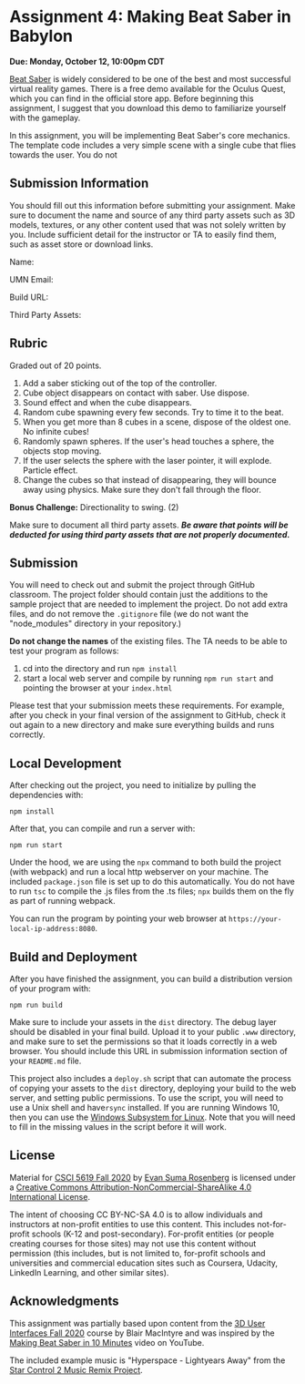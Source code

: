 # Assignment 4: Making Beat Saber in Babylon

**Due: Monday, October 12, 10:00pm CDT**

[Beat Saber](https://beatsaber.com/) is widely considered to be one of the best and most successful virtual reality games.  There is a free demo available for the Oculus Quest, which you can find in the official store app.  Before beginning this assignment, I suggest that you download this demo to familiarize yourself with the gameplay. 

In this assignment, you will be implementing Beat Saber's core mechanics.  The template code includes a very simple scene with a single cube that flies towards the user.  You do not 

## Submission Information

You should fill out this information before submitting your assignment.  Make sure to document the name and source of any third party assets such as 3D models, textures, or any other content used that was not solely written by you.  Include sufficient detail for the instructor or TA to easily find them, such as asset store or download links.

Name: 

UMN Email:

Build URL:

Third Party Assets:

## Rubric

Graded out of 20 points.  

1. Add a saber sticking out of the top of the controller.
2. Cube object disappears on contact with saber.  Use dispose.
3. Sound effect and when the cube disappears.
4. Random cube spawning every few seconds.  Try to time it to the beat.
5. When you get more than 8 cubes in a scene, dispose of the oldest one.  No infinite cubes!
6. Randomly spawn spheres.  If the user's head touches a sphere, the objects stop moving.
7. If the user selects the sphere with the laser pointer, it will explode.  Particle effect.
8. Change the cubes so that instead of disappearing, they will bounce away using physics.  Make sure they don't fall through the floor.

**Bonus Challenge:** Directionality to swing. (2)

Make sure to document all third party assets. ***Be aware that points will be deducted for using third party assets that are not properly documented.***

## Submission

You will need to check out and submit the project through GitHub classroom.  The project folder should contain just the additions to the sample project that are needed to implement the project.  Do not add extra files, and do not remove the `.gitignore` file (we do not want the "node_modules" directory in your repository.)

**Do not change the names** of the existing files.  The TA needs to be able to test your program as follows:

1. cd into the directory and run ```npm install```
2. start a local web server and compile by running ```npm run start``` and pointing the browser at your ```index.html```

Please test that your submission meets these requirements.  For example, after you check in your final version of the assignment to GitHub, check it out again to a new directory and make sure everything builds and runs correctly.

## Local Development 

After checking out the project, you need to initialize by pulling the dependencies with:

```
npm install
```

After that, you can compile and run a server with:

```
npm run start
```

Under the hood, we are using the `npx` command to both build the project (with webpack) and run a local http webserver on your machine.  The included ```package.json``` file is set up to do this automatically.  You do not have to run ```tsc``` to compile the .js files from the .ts files;  ```npx``` builds them on the fly as part of running webpack.

You can run the program by pointing your web browser at ```https://your-local-ip-address:8080```.  

## Build and Deployment

After you have finished the assignment, you can build a distribution version of your program with:

```
npm run build
```

Make sure to include your assets in the `dist` directory.  The debug layer should be disabled in your final build.  Upload it to your public `.www` directory, and make sure to set the permissions so that it loads correctly in a web browser.  You should include this URL in submission information section of your `README.md` file. 

This project also includes a `deploy.sh` script that can automate the process of copying your assets to the `dist` directory, deploying your build to the web server, and setting public permissions.  To use the script, you will need to use a Unix shell and have`rsync` installed.  If you are running Windows 10, then you can use the [Windows Subsystem for Linux](https://docs.microsoft.com/en-us/windows/wsl/install-win10).  Note that you will need to fill in the missing values in the script before it will work.

## License

Material for [CSCI 5619 Fall 2020](https://canvas.umn.edu/courses/194179) by [Evan Suma Rosenberg](https://illusioneering.umn.edu/) is licensed under a [Creative Commons Attribution-NonCommercial-ShareAlike 4.0 International License](http://creativecommons.org/licenses/by-nc-sa/4.0/).

The intent of choosing CC BY-NC-SA 4.0 is to allow individuals and instructors at non-profit entities to use this content.  This includes not-for-profit schools (K-12 and post-secondary). For-profit entities (or people creating courses for those sites) may not use this content without permission (this includes, but is not limited to, for-profit schools and universities and commercial education sites such as Coursera, Udacity, LinkedIn Learning, and other similar sites).   

## Acknowledgments

This assignment was partially based upon content from the [3D User Interfaces Fall 2020](https://github.blairmacintyre.me/3dui-class-f20) course by Blair MacIntyre and was inspired by the [Making Beat Saber in 10 Minutes](https://www.youtube.com/watch?v=gh4k0Q1Pl7E) video on YouTube.

The included example music is "Hyperspace - Lightyears Away" from the [Star Control 2 Music Remix Project](http://www.medievalfuture.com/precursors/music.php).

